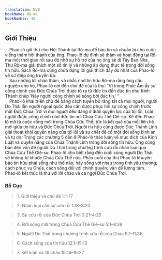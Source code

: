 ```yaml
---
translation: NVB
bookName: Rô-ma 
bookNumber: 45
---
```


<div class="title"><h2>Giới Thiệu </h2></div> Phao-lô gởi thư cho Hội Thánh tại Rô-ma để báo tin và chuẩn bị cho cuộc viếng thăm hội thánh của ông. Phao-lô dự định sẽ thăm và hoạt động tại Rô-ma một thời gian rồi sau đó nhờ sự hỗ trợ của họ ông sẽ đi Tây Ban Nha. Thư Rô-ma giải thích một số tín lý và những áp dụng thực tế trong đời sống tín hữu. Sách Rô-ma cũng chứa đựng lời giải thích đầy đủ nhất của Phao-lô về sứ điệp ông truyền bá. <br/> Sau những lời chào thăm, và nhắc nhở tín hữu Rô-ma rằng ông cầu nguyện cho họ, Phao-lô nói đến chủ đề của lá thư: “Vì trong Phúc Âm ấy sự công chính của Đức Chúa Trời được tỏ ra từ đức tin đến đức tin như Kinh Thánh chép ‘Này người công chính sẽ sống bởi đức tin.’ ” <br/> Phao-lô khai triển chủ đề bằng cách tuyên bố rằng tất cả mọi người, người Do Thái lẫn người ngoại quốc đều cần được phục hồi sự công chính trước mặt Đức Chúa Trời vì mọi người đều đang ở dưới quyền lực của tội lỗi. Loài người được công chính nhờ đức tin nơi Chúa Cứu Thế Giê-su. Kế đến Phao-lô mô tả cuộc sống mới trong Chúa Cứu Thế, tức là kết quả của mối liên hệ mới giữa tín hữu và Đức Chúa Trời. Người tín hữu cũng được Đức Thánh Linh giải thoát khỏi quyền năng của tội lỗi và sự chết để có một đời sống bình an và tự do. Trong các chương 5 đến 8 Phao-lô thảo luận về mục đích của Kinh Luật và quyền năng của Chúa Thánh Linh trong đời sống tín hữu. Ông cũng bàn đến vấn đề người Do Thái trong chương trình cứu rỗi nhân loại qua Chúa Cứu Thế Giê-su. Phao-lô cho biết rằng đến cuối cùng người Do Thái sẽ không từ khước Chúa Cứu Thế nữa. Phần cuối của thư Phao-lô khuyên bảo tín hữu phải sống như thế nào; hãy sống với nhau trong tình yêu thương; cách phục vụ Chúa, cách sống đối với chính quyền; vấn đề lương tâm. Phao-lô kết thúc lá thư với lời chào và ca ngợi Đức Chúa Trời. <br/><div class="title"><h3>Bố Cục </h3></div><blockquote>1. Giới thiệu và chủ đề 1:1-17</blockquote><blockquote>2. Nhân loại cần sự cứu rỗi 1:18–3:20</blockquote><blockquote>3. Sự cứu rỗi của Đức Chúa Trời 3:21–4:25</blockquote><blockquote>4. Đời sống mới trong Chúa Cứu Thế Giê-su 5:1–8:39</blockquote><blockquote>5. Người Do Thái trong chương trình cứu rỗi của Chúa 9:1–11:36</blockquote><blockquote>6. Cách sống của tín hữu 12:1–15:13</blockquote><blockquote>7. Kết luận và lời chào 15:14–16:27</blockquote>
